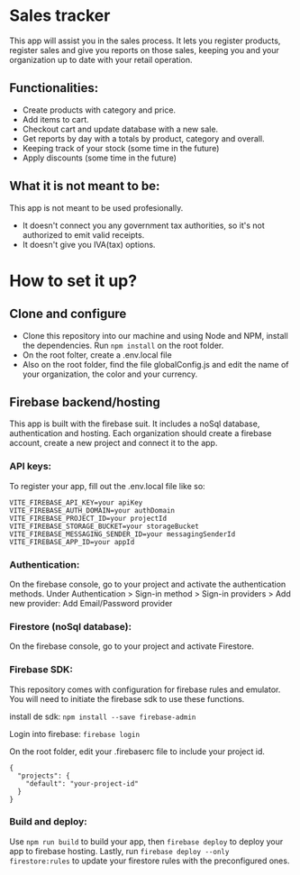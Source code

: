 # Sales tracker
This app will assist you in the sales process. It lets you register products, register sales and give you reports on those sales, keeping you and your organization up to date with your retail operation.

## Functionalities:
- Create products with category and price.
- Add items to cart.
- Checkout cart and update database with a new sale.
- Get reports by day with a totals by product, category and overall.
- Keeping track of your stock (some time in the future)
- Apply discounts (some time in the future)

## What it is not meant to be:
This app is not meant to be used profesionally.
- It doesn't connect you any government tax authorities, so it's not authorized to emit valid receipts.
- It doesn't give you IVA(tax) options.

# How to set it up?

## Clone and configure
- Clone this repository into our machine and using Node and NPM, install the dependencies. Run `npm install` on the root folder. 
- On the root folter, create a .env.local file
- Also on the root folder, find the file globalConfig.js and edit the name of your organization, the color and your currency.

## Firebase backend/hosting
This app is built with the firebase suit. It includes a noSql database, authentication and hosting.
Each organization should create a firebase account, create a new project and connect it to the app.

### API keys:
To register your app, fill out the .env.local file like so:
```
VITE_FIREBASE_API_KEY=your apiKey
VITE_FIREBASE_AUTH_DOMAIN=your authDomain
VITE_FIREBASE_PROJECT_ID=your projectId
VITE_FIREBASE_STORAGE_BUCKET=your storageBucket
VITE_FIREBASE_MESSAGING_SENDER_ID=your messagingSenderId
VITE_FIREBASE_APP_ID=your appId
```

### Authentication:
On the firebase console, go to your project and activate the authentication methods.
Under Authentication > Sign-in method > Sign-in providers > Add new provider:
Add Email/Password provider

### Firestore (noSql database):
On the firebase console, go to your project and activate Firestore.

### Firebase SDK:
This repository comes with configuration for firebase rules and emulator. You will need to initiate the firebase sdk to use these functions.

install de sdk:
`npm install --save firebase-admin`

Login into firebase:
`firebase login`

On the root folder, edit your .firebaserc file to include your project id.
```
{
  "projects": {
    "default": "your-project-id"
  }
}
```

### Build and deploy:
Use `npm run build` to build your app, then `firebase deploy` to deploy your app to firebase hosting. Lastly, run `firebase deploy --only firestore:rules` to update your firestore rules with the preconfigured ones.


